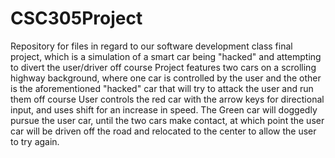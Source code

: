 # CSC305Project
Repository for files in regard to our software development class final project, which is a simulation of a smart car being "hacked" and attempting to divert the user/driver off course
Project features two cars on a scrolling highway background, where one car is controlled by the user and the other is the aforementioned "hacked" car that will try to attack the user and run them off course
User controls the red car with the arrow keys for directional input, and uses shift for an increase in speed. The Green car will doggedly pursue the user car, until the two cars make contact, at which point the user car will be driven off the road and relocated to the center to allow the user to try again.
